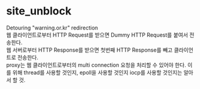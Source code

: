 # site_unblock
Detouring "warning.or.kr" redirection <br />
웹 클라이언트로부터 HTTP Request를 받으면 Dummy HTTP Request를 붙여서 전송한다.<br />
웹 서버로부터 HTTP Response를 받으면 첫번째 HTTP Response를 빼고 클라이언트로 전송한다.<br />
proxy는 웹 클라이언트로부터의 multi connection 요청을 처리할 수 있어야 한다. 이를 위해 thread를 사용할 것인지, epoll을 사용할 것인지 iocp를 사용할 것인지는 알아서 할 것.
